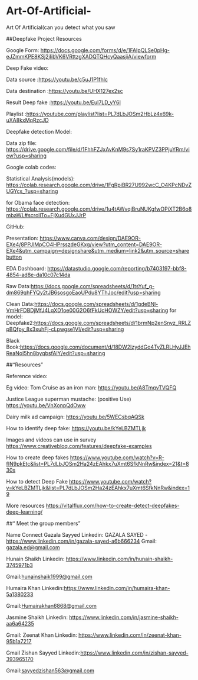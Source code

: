# Art-Of-Artificial-
Art Of Artificial(can you detect what you saw

##Deepfake Project Resources

Google Form:
https://docs.google.com/forms/d/e/1FAIpQLSe0pHg-eJZmmKPE8KSj2jIibVK6VRttzgXADQTQHcyQaasjiA/viewform

Deep Fake video:

Data source :https://youtu.be/c5uJ1P1fhlc

Data destination :https://youtu.be/UHX127ex2sc

Result Deep fake  :https://youtu.be/EuI7LD_yY6I

Playlist  :https://youtube.com/playlist?list=PL7dLbJOSm2HbLz4x69k-uXA8kxMqRzcJD


Deepfake detection Model:

Data zip file:
https://drive.google.com/file/d/1FhhFZJxAvKnM9s7Sy1raKPVZ3PPjuYRm/view?usp=sharing


Google colab codes:

Statistical Analysis(models):
https://colab.research.google.com/drive/1FgRpiBR27U992wcC_O4KPcNDvZUGYcs_?usp=sharing


for Obama face detection:
https://colab.research.google.com/drive/1u4tAWvqiBruNUKgfwOPiXT2B6o8mbaWL#scrollTo=FjXudGUxJJrP

GitHub:

Presentation:
https://www.canva.com/design/DAE9OR-EXe4/8PPJlMpCO4HPrsszdeGKxg/view?utm_content=DAE9OR-EXe4&utm_campaign=designshare&utm_medium=link2&utm_source=sharebutton


EDA Dashboard:
https://datastudio.google.com/reporting/b7403197-bbf8-4854-ad8e-da10c07c14da

Raw Data:https://docs.google.com/spreadsheets/d/1tsYuf_g-dm869qhFYQy2tJB6sosgoEaoUPdu8YThJoc/edit?usp=sharing

Clean Data:https://docs.google.com/spreadsheets/d/1gdeBNl-VmHrFDBDjMfJ4LqXD1oe00G2O6fFkUcHOWZY/edit?usp=sharing
for model:
Deepfake2:https://docs.google.com/spreadsheets/d/1brmNp2enSnyz_RRLZpBQfpy_8x3xuhFj-cLpwgse1VI/edit?usp=sharing

Black Book:https://docs.google.com/document/d/18DW2IzyddGo4TyZLRLHyJJEhReaNoI5hn8byqbsfAlY/edit?usp=sharing

 
 

##“Resources”


Reference video:

Eg video:
Tom Cruise as an iron man:
https://youtu.be/A8TmqvTVQFQ


Justice League superman mustache: (positive Use)
https://youtu.be/VnXonpQdOww

Dairy milk ad campaign:
https://youtu.be/5WECsbqAQSk

How to identify deep fake:
https://youtu.be/kYeLBZMTLjk

Images and videos can use in survey
https://www.creativebloq.com/features/deepfake-examples


How to create deep fakes
https://www.youtube.com/watch?v=R-fIN9pkEtc&list=PL7dLbJOSm2Ha24zEAhkx7uXmt6SfkNnRw&index=21&t=830s

How to detect Deep Fake
https://www.youtube.com/watch?v=kYeLBZMTLjk&list=PL7dLbJOSm2Ha24zEAhkx7uXmt6SfkNnRw&index=19


More resources
https://vitalflux.com/how-to-create-detect-deepfakes-deep-learning/








##“ Meet the group members”



Name
Connect
Gazala Sayyed
Linkedin: GAZALA SAYED - https://www.linkedin.com/in/gazala-sayed-a6b666234
Gmail:  gazala.ed@gmail.com

Hunain Shaikh
Linkedin: https://www.linkedin.com/in/hunain-shaikh-3745971b3

Gmail:hunainshaik1999@gmail.com

Humaira Khan
Linkedin:https://www.linkedin.com/in/humaira-khan-5a1380233

Gmail:Humairakhan6868@gmail.com

Jasmine Shaikh
Linkedin: https://www.linkedin.com/in/jasmine-shaikh-aa6a64235

Gmail:
Zeenat Khan
Linkedin: https://www.linkedin.com/in/zeenat-khan-95b1a7217

Gmail 
Zishan Sayyed
Linkedin:https://www.linkedin.com/in/zishan-sayyed-393965170

Gmail:sayyedzishan563@gmail.com



